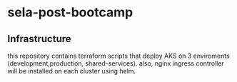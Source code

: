 # sela-post-bootcamp


## Infrastructure

  this repository contains terraform scripts that deploy AKS on 3 enviroments (development,production, shared-services).
  also, nginx ingress controller will be installed on each cluster using helm.


